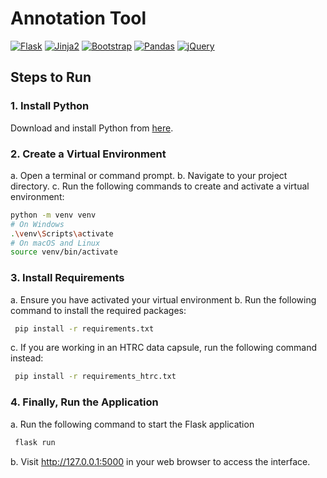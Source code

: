 # Annotation Tool
[![Flask](https://img.shields.io/badge/Flask-000000?style=flat&logo=flask&logoColor=white)](https://pypi.org/project/Flask/) [![Jinja2](https://img.shields.io/badge/Jinja2-B41717?style=flat&logo=jinja&logoColor=white)](https://pypi.org/project/Jinja2/) [![Bootstrap](https://img.shields.io/badge/Bootstrap-563D7C?style=flat&logo=bootstrap&logoColor=white)](https://pypi.org/project/bootstrap-flask/) [![Pandas](https://img.shields.io/badge/Pandas-150458?style=flat&logo=pandas&logoColor=white)](https://pypi.org/project/pandas/) [![jQuery](https://img.shields.io/badge/jQuery-0769AD?style=flat&jquery&logoColor=white)](https://code.jquery.com/jquery-3.6.0.min.js)

## Steps to Run

### 1. Install Python
Download and install Python from [here](https://www.python.org/downloads/).

### 2. Create a Virtual Environment
a. Open a terminal or command prompt.
b. Navigate to your project directory.
c. Run the following commands to create and activate a virtual environment:
   ```bash
   python -m venv venv
   # On Windows
   .\venv\Scripts\activate
   # On macOS and Linux
   source venv/bin/activate
   ```

### 3. Install Requirements
a. Ensure you have activated your virtual environment
b. Run the following command to install the required packages:
   ```bash
    pip install -r requirements.txt
   ```
c. If you are working in an HTRC data capsule, run the following command instead:
   ```bash
    pip install -r requirements_htrc.txt
   ```

### 4. Finally, Run the Application
a. Run the following command to start the Flask application
   ```bash
    flask run
   ```
b. Visit http://127.0.0.1:5000 in your web browser to access the interface.